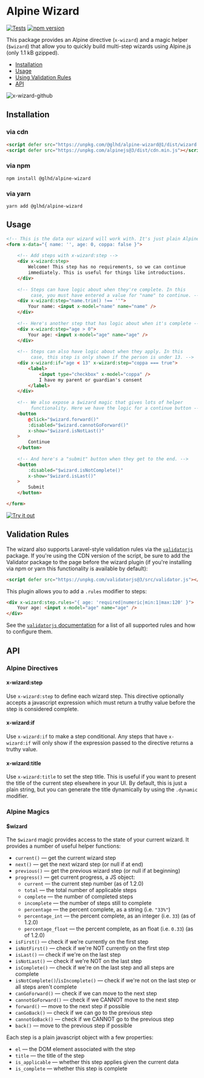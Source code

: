 # Alpine Wizard

[![Tests](https://github.com/glhd/alpine-wizard/actions/workflows/tests.yml/badge.svg)](https://github.com/glhd/alpine-wizard/actions/workflows/tests.yml)
[![npm version](https://badge.fury.io/js/@glhd%2Falpine-wizard.svg)](https://www.npmjs.com/package/@glhd/alpine-wizard)

This package provides an Alpine directive (`x-wizard`) and a magic helper (`$wizard`) that
allow you to quickly build multi-step wizards using Alpine.js (only 1.1 kB gzipped).

  - [Installation](#installation)
  - [Usage](#usage)
  - [Using Validation Rules](#validation-rules)
  - [API](#api)

![x-wizard-github](https://user-images.githubusercontent.com/21592/174309614-a7604beb-b4ca-4add-a468-28f8fcc4a48b.gif)

## Installation

### via cdn
```html
<script defer src="https://unpkg.com/@glhd/alpine-wizard@1/dist/wizard.cdn.min.js"></script>
<script defer src="https://unpkg.com/alpinejs@3/dist/cdn.min.js"></script>
```

### via npm
```shell
npm install @glhd/alpine-wizard
```

### via yarn
```shell
yarn add @glhd/alpine-wizard
```

## Usage

```html
<!-- This is the data our wizard will work with. It's just plain Alpine. -->
<form x-data="{ name: '', age: 0, coppa: false }">
	
	<!-- Add steps with x-wizard:step -->
	<div x-wizard:step>
		Welcome! This step has no requirements, so we can continue
		immediately. This is useful for things like introductions.
	</div>
	
	<!-- Steps can have logic about when they're complete. In this
	     case, you must have entered a value for "name" to continue. -->
	<div x-wizard:step="name.trim() !== ''">
		Your name: <input x-model="name" name="name" />
	</div>
	
	<!-- Here's another step that has logic about when it's complete -->
	<div x-wizard:step="age > 0">
		Your age: <input x-model="age" name="age" />
	</div>
	
	<!-- Steps can also have logic about when they apply. In this
	     case, this step is only shown if the person is under 13. -->
	<div x-wizard:if="age < 13" x-wizard:step="coppa === true">
		<label>
			<input type="checkbox" x-model="coppa" />
			I have my parent or guardian's consent
		</label>
	</div>
	
	<!-- We also expose a $wizard magic that gives lots of helper
	     functionality. Here we have the logic for a continue button -->
	<button
		@click="$wizard.forward()"
		:disabled="$wizard.cannotGoForward()"
		x-show="$wizard.isNotLast()"
	>
		Continue
	</button>
	
	<!-- And here's a "submit" button when they get to the end. -->
	<button
		:disabled="$wizard.isNotComplete()"
		x-show="$wizard.isLast()"
	>
		Submit
	</button>

</form>
```
[![Try it out](https://codesandbox.io/static/img/play-codesandbox.svg)](https://codesandbox.io/s/zealous-sun-8xoswh?fontsize=14&hidenavigation=1&theme=dark)

## Validation Rules

The wizard also supports Laravel-style validation rules via the [`validatorjs`](https://github.com/mikeerickson/validatorjs)
package. If you're using the CDN version of the script, be sure to add the Validator package to the page before the
wizard plugin (if you're installing via npm or yarn this functionality is available by default):

```html
<script defer src="https://unpkg.com/validatorjs@3/src/validator.js"></script>
```

This plugin allows you to add a `.rules` modifier to steps:

```html
<div x-wizard:step.rules="{ age: 'required|numeric|min:1|max:120' }">
    Your age: <input x-model="age" name="age" />
</div>
```

See the [`validatorjs` documentation](https://github.com/mikeerickson/validatorjs) for a list of all
supported rules and how to configure them.

## API

### Alpine Directives

#### x-wizard:step

Use `x-wizard:step` to define each wizard step. This directive optionally accepts
a javascript expression which must return a truthy value before the step is considered
complete.

#### x-wizard:if

Use `x-wizard:if` to make a step conditional. Any steps that have `x-wizard:if` will
only show if the expression passed to the directive returns a truthy value.

#### x-wizard:title

Use `x-wizard:title` to set the step title. This is useful if you want to present the
title of the current step elsewhere in your UI. By default, this is just a plain
string, but you can generate the title dynamically by using the `.dynamic` modifier.

### Alpine Magics

#### $wizard

The `$wizard` magic provides access to the state of your current wizard. It provides
a number of useful helper functions:

  - `current()` — get the current wizard step
  - `next()` — get the next wizard step (or null if at end)
  - `previous()` — get the previous wizard step (or null if at beginning)
  - `progress()` — get current progress, a JS object:
    - `current` — the current step number (as of 1.2.0)
    - `total` — the total number of applicable steps
    - `complete` — the number of completed steps
    - `incomplete` — the number of steps still to complete
    - `percentage` — the percent complete, as a string (i.e. `"33%"`)
    - `percentage_int` — the percent complete, as an integer (i.e. `33`) (as of 1.2.0)
    - `percentage_float` — the percent complete, as an float (i.e. `0.33`) (as of 1.2.0)
  - `isFirst()` — check if we're currently on the first step
  - `isNotFirst()` — check if we're NOT currently on the first step
  - `isLast()` — check if we're on the last step
  - `isNotLast()` — check if we're NOT on the last step
  - `isComplete()` — check if we're on the last step and all steps are complete
  - `isNotComplete()`/`isIncomplete()` — check if we're not on the last step or all steps aren't complete
  - `canGoForward()` — check if we can move to the next step
  - `cannotGoForward()` — check if we CANNOT move to the next step
  - `forward()` — move to the next step if possible
  - `canGoBack()` — check if we can go to the previous step
  - `cannotGoBack()` — check if we CANNOT go to the previous step
  - `back()` — move to the previous step if possible

Each step is a plain javascript object with a few properties:

  - `el` — the DOM element associated with the step
  - `title` — the title of the step
  - `is_applicable` — whether this step applies given the current data
  - `is_complete` — whether this step is complete

